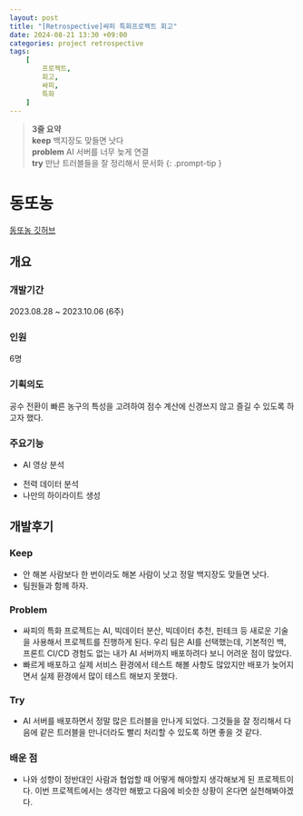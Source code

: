 ```yaml
---
layout: post
title: "[Retrospective]싸피 특화프로젝트 회고"
date: 2024-08-21 13:30 +09:00
categories: project retrospective
tags:
    [
        프로젝트,
        회고,
        싸피,
        특화
    ]
---
```


> **3줄 요약**
<br>**keep** 백지장도 맞들면 낫다
<br>**problem** AI 서버를 너무 늦게 연결
<br>**try** 만난 트러블들을 잘 정리해서 문서화
{: .prompt-tip }

# 동또농
[동또농 깃허브](https://github.com/hyoonpark/dongddonong_v2)
## 개요
### 개발기간
2023.08.28 ~ 2023.10.06 (6주)
### 인원
6명
### 기획의도
공수 전환이 빠른 농구의 특성을 고려하여 점수 계산에 신경쓰지 않고 즐길 수 있도록 하고자 했다.
### 주요기능
- AI 영상 분석
* 전력 데이터 분석
* 나만의 하이라이트 생성

## 개발후기
### Keep
- 안 해본 사람보다 한 번이라도 해본 사람이 낫고 정말 백지장도 맞들면 낫다.
- 팀원들과 함께 하자.

### Problem
- 싸피의 특화 프로젝트는 AI, 빅데이터 분산, 빅데이터 추천, 핀테크 등 새로운 기술을 사용해서 프로젝트를 진행하게 된다. 우리 팀은 AI를 선택했는데, 기본적인 백, 프론트 CI/CD 경험도 없는 내가 AI 서버까지 배포하려다 보니 어려운 점이 많았다.
- 빠르게 배포하고 실제 서비스 환경에서 테스트 해볼 사항도 많았지만 배포가 늦어지면서 실제 환경에서 많이 테스트 해보지 못했다.

### Try
- AI 서버를 배포하면서 정말 많은 트러블을 만나게 되었다. 그것들을 잘 정리해서 다음에 같은 트러블을 만나더라도 빨리 처리할 수 있도록 하면 좋을 것 같다.

### 배운 점
- 나와 성향이 정반대인 사람과 협업할 때 어떻게 해야할지 생각해보게 된 프로젝트이다. 이번 프로젝트에서는 생각만 해봤고 다음에 비슷한 상황이 온다면 실천해봐야겠다.